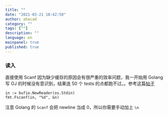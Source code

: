 ```yaml
---
title: ""
date: "2021-03-21 18:42:50"
author: ahacad
category: ""
tags: [""]
description: ""
language: en
mainpanel: true
published: true
---
```


### 读入

直接使用 Scanf 因为缺少缓存的原因会有很严重的效率问题，我一开始用 Golang 写 OJ 的时候没有意识到，结果连 50 个 tests 的点都跑不过。。参考这篇[帖子](https://www.reddit.com/r/golang/comments/b3v3ud/alternatives_to_scanf/)
```
in := bufio.NewReader(os.Stdin)
fmt.Fscanf(in, "%d", &n)
```



注意 Golang 的 `Scanf` 会把 newline 当成 0，所以你需要手动加上 `\n`